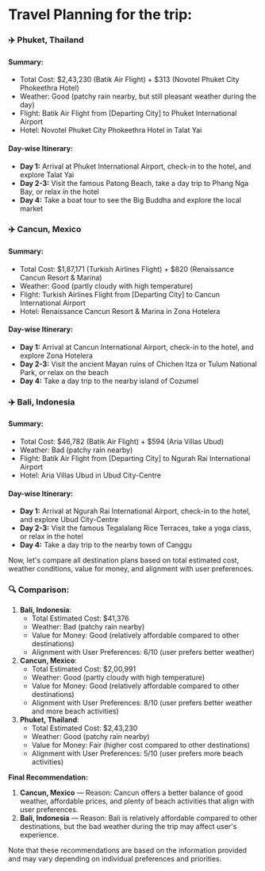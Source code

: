 # Travel Planning for the trip:

### ✈️ Phuket, Thailand

#### Summary:

* Total Cost: $2,43,230 (Batik Air Flight) + $313 (Novotel Phuket City Phokeethra Hotel)
* Weather: Good (patchy rain nearby, but still pleasant weather during the day)
* Flight: Batik Air Flight from [Departing City] to Phuket International Airport
* Hotel: Novotel Phuket City Phokeethra Hotel in Talat Yai

#### Day-wise Itinerary:

* **Day 1:** Arrival at Phuket International Airport, check-in to the hotel, and explore Talat Yai
* **Day 2-3:** Visit the famous Patong Beach, take a day trip to Phang Nga Bay, or relax in the hotel
* **Day 4:** Take a boat tour to see the Big Buddha and explore the local market

### ✈️ Cancun, Mexico

#### Summary:

* Total Cost: $1,87,171 (Turkish Airlines Flight) + $820 (Renaissance Cancun Resort & Marina)
* Weather: Good (partly cloudy with high temperature)
* Flight: Turkish Airlines Flight from [Departing City] to Cancun International Airport
* Hotel: Renaissance Cancun Resort & Marina in Zona Hotelera

#### Day-wise Itinerary:

* **Day 1:** Arrival at Cancun International Airport, check-in to the hotel, and explore Zona Hotelera
* **Day 2-3:** Visit the ancient Mayan ruins of Chichen Itza or Tulum National Park, or relax on the beach
* **Day 4:** Take a day trip to the nearby island of Cozumel

### ✈️ Bali, Indonesia

#### Summary:

* Total Cost: $46,782 (Batik Air Flight) + $594 (Aria Villas Ubud)
* Weather: Bad (patchy rain nearby)
* Flight: Batik Air Flight from [Departing City] to Ngurah Rai International Airport
* Hotel: Aria Villas Ubud in Ubud City-Centre

#### Day-wise Itinerary:

* **Day 1:** Arrival at Ngurah Rai International Airport, check-in to the hotel, and explore Ubud City-Centre
* **Day 2-3:** Visit the famous Tegalalang Rice Terraces, take a yoga class, or relax in the hotel
* **Day 4:** Take a day trip to the nearby town of Canggu

Now, let's compare all destination plans based on total estimated cost, weather conditions, value for money, and alignment with user preferences.

### 🔍 Comparison:

1. **Bali, Indonesia**:
	* Total Estimated Cost: $41,376
	* Weather: Bad (patchy rain nearby)
	* Value for Money: Good (relatively affordable compared to other destinations)
	* Alignment with User Preferences: 6/10 (user prefers better weather)
2. **Cancun, Mexico**:
	* Total Estimated Cost: $2,00,991
	* Weather: Good (partly cloudy with high temperature)
	* Value for Money: Good (relatively affordable compared to other destinations)
	* Alignment with User Preferences: 8/10 (user prefers better weather and more beach activities)
3. **Phuket, Thailand**:
	* Total Estimated Cost: $2,43,230
	* Weather: Good (patchy rain nearby)
	* Value for Money: Fair (higher cost compared to other destinations)
	* Alignment with User Preferences: 5/10 (user prefers more beach activities)

**Final Recommendation:**

1. **Cancun, Mexico** — Reason: Cancun offers a better balance of good weather, affordable prices, and plenty of beach activities that align with user preferences.
2. **Bali, Indonesia** — Reason: Bali is relatively affordable compared to other destinations, but the bad weather during the trip may affect user's experience.

Note that these recommendations are based on the information provided and may vary depending on individual preferences and priorities.